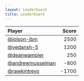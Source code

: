 ```yaml
---
layout: leaderboard
title: Leaderboard
---
```

| Player | Score |
| :--- | ---: |
| [@jolson-ibm](https://github.com/jolson-ibm) | 2500 |
| [@vedansh-5](https://github.com/vedansh-5) | 1200 |
| [@deanwampler](https://github.com/deanwampler) | 250 |
| [@andrewmusselman](https://github.com/andrewmusselman) | -800 |
| [@rawkintrevo](https://github.com/rawkintrevo) | -1700 |
